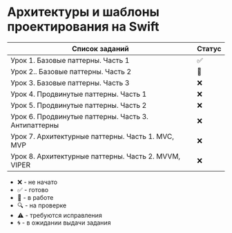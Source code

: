 # Архитектуры и шаблоны проектирования на Swift

| Список заданий                                       | Статус             |
| ---------------------------------------------------- | ------------------ |
| Урок 1. Базовые паттерны. Часть 1                    | :white_check_mark: |
| Урок 2.. Базовые паттерны. Часть 2                   | :memo:             |
| Урок 3. Базовые паттерны. Часть 3                    | :x:                |
| Урок 4. Продвинутые паттерны. Часть 1                | :x:                |
| Урок 5. Продвинутые паттерны. Часть 2                | :x:                |
| Урок 6. Продвинутые паттерны. Часть 3. Антипаттерны  | :x:                |
| Урок 7. Архитектурные паттерны. Часть 1. MVC, MVP    | :x:                |
| Урок 8. Архитектурные паттерны. Часть 2. MVVM, VIPER | :x:                |

-   :x: - не начато
-   :white_check_mark: - готово
-   :memo: - в работе
-   :mag: - на проверке
-   :warning: - требуются исправления
-   :cyclone: - в ожидании выдачи задания
